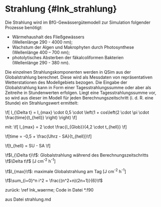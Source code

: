 Strahlung {#lnk_strahlung}
=========

Die Strahlung wird im BfG-Gewässergütemodell zur Simulation folgender 
Prozesse benötigt:

- Wärmehaushalt des Fließgewässers <br>
 (Wellenlänge 290 - 4000 nm);
- Wachstum der Algen und Makrophyten durch Photosynthese <br>
 (Wellenlänge 400 – 700 nm);
- photolytisches Absterben der fäkalcoliformen Bakterien <br>
 (Wellenlänge 290 - 380 nm). 

Die einzelnen Strahlungskomponenten werden in QSim aus der Globalstrahlung 
berechnet. Diese wird als Messdaten von repräsentativen Wetterstationen 
des Modellgebiets bezogen. Die Eingabe der Globalstrahlung kann in Form 
einer Tagesstrahlungssumme oder aber als Zeitreihe in Stundenwerten erfolgen. 
Liegt eine Tagesstrahlungssumme vor, so wird aus dieser im Modell für jeden
Berechnungszeitschritt (i. d. R. eine Stunde) ein Strahlungswert ermittelt:

\f[
I_{\Delta t} = I_{max} \cdot 0,5 \cdot \left(1 + cos\left(2 \cdot \pi \cdot
\frac{time}{t_{hell}} \right) \right)
\f]

mit:
\f[ I_{max} = 2 \cdot \frac{I_{Glob}}{4,2 \cdot t_{hell}} \f]

\f[time = -0,5 + \frac{Uhrz - SA}{t_{hell}}\f]

\f[t_{hell} = SU - SA \f]

\f$I_{\Delta t}\f$: Globalstrahlung während des Berechnungszeitschritts 
\f$\Delta t\f$ [J cm<sup>-2</sup> h<sup>-1</sup>]

\f$I_{max}\f$: maximale Globalstrahlung am Tag [J cm<sup>-2</sup> h<sup>-1</sup>]

\f$\sum_{i=0}^n i^2 = \frac{(n^2+n)(2n+1)}{6}\f$

zurück: \ref lnk_waerme; Code in Datei *.f90

aus Datei strahlung.md
